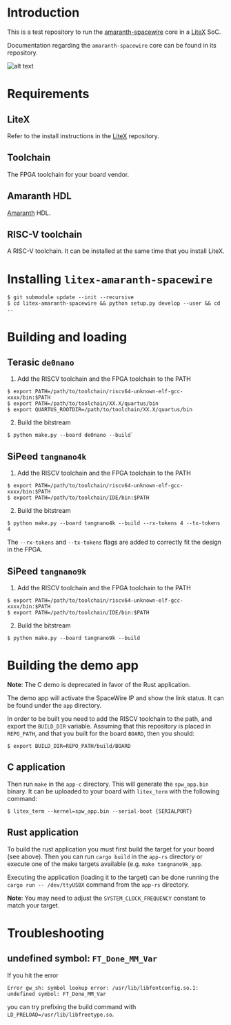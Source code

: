# Introduction

This is a test repository to run the
[amaranth-spacewire](https://github.com/Toroid-io/amaranth-spacewire)
core in a [LiteX](https://github.com/enjoy-digital/litex/) SoC.

Documentation regarding the `amaranth-spacewire` core can be found in
its repository.

![alt text](https://github.com/Toroid-io/demo_spw.gif "SpaceWire Demo")

# Requirements

## LiteX

Refer to the install instructions in the
[LiteX](https://github.com/enjoy-digital/litex/) repository.

## Toolchain

The FPGA toolchain for your board vendor.

## Amaranth HDL

[Amaranth](https://github.com/amaranth-lang/amaranth) HDL.

## RISC-V toolchain

A RISC-V toolchain. It can be installed at the same time that you
install LiteX.

# Installing `litex-amaranth-spacewire`

```
$ git submodule update --init --recursive
$ cd litex-amaranth-spacewire && python setup.py develop --user && cd ..
```

# Building and loading

## Terasic `de0nano`

1. Add the RISCV toolchain and the FPGA toolchain to the PATH

```shell
$ export PATH=/path/to/toolchain/riscv64-unknown-elf-gcc-xxxx/bin:$PATH
$ export PATH=/path/to/toolchain/XX.X/quartus/bin
$ export QUARTUS_ROOTDIR=/path/to/toolchain/XX.X/quartus/bin
```
2. Build the bitstream

```shell
$ python make.py --board de0nano --build`
```

## SiPeed `tangnano4k`

1. Add the RISCV toolchain and the FPGA toolchain to the PATH

```shell
$ export PATH=/path/to/toolchain/riscv64-unknown-elf-gcc-xxxx/bin:$PATH
$ export PATH=/path/to/toolchain/IDE/bin:$PATH
```

2. Build the bitstream

```shell
$ python make.py --board tangnano4k --build --rx-tokens 4 --tx-tokens 4
```

The `--rx-tokens` and `--tx-tokens` flags are added to correctly fit the
design in the FPGA.

## SiPeed `tangnano9k`

1. Add the RISCV toolchain and the FPGA toolchain to the PATH

```shell
$ export PATH=/path/to/toolchain/riscv64-unknown-elf-gcc-xxxx/bin:$PATH
$ export PATH=/path/to/toolchain/IDE/bin:$PATH
```

2. Build the bitstream

```shell
$ python make.py --board tangnano9k --build
```

# Building the demo app

**Note**: The C demo is deprecated in favor of the Rust application.

The demo app will activate the SpaceWire IP and show the link status. It
can be found under the `app` directory.

In order to be built you need to add the RISCV toolchain to the path,
and export the `BUILD_DIR` variable. Assuming that this repository is
placed in `REPO_PATH`, and that you built for the board `BOARD`, then
you should:

```shell
$ export BUILD_DIR=REPO_PATH/build/BOARD
```

## C application

Then run `make` in the `app-c` directory. This will generate the
`spw_app.bin` binary. It can be uploaded to your board with `litex_term`
with the following command:

```shell
$ litex_term --kernel=spw_app.bin --serial-boot {SERIALPORT}
```

## Rust application

To build the rust application you must first build the target for your board
(see above). Then you can run `cargo build` in the `app-rs` directory or execute
one of the make targets available (e.g. `make tangnano9k_app`.

Executing the application (loading it to the target) can be done running the
`cargo run -- /dev/ttyUSBX` command from the `app-rs` directory.

**Note**: You may need to adjust the `SYSTEM_CLOCK_FREQUENCY` constant to match
your target.

# Troubleshooting

## undefined symbol: `FT_Done_MM_Var`

If you hit the error

```
Error gw_sh: symbol lookup error: /usr/lib/libfontconfig.so.1: undefined symbol: FT_Done_MM_Var
```

you can try prefixing the build command with `LD_PRELOAD=/usr/lib/libfreetype.so`.
